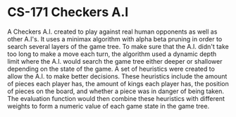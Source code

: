 # CS-171 Checkers A.I

A Checkers A.I. created to play against real human opponents as well as other A.I's. It uses a minimax algorithm with alpha beta pruning in order to search several layers of the game tree. To make sure that the A.I. didn't take too long to make a move each turn, the algorithm used a dynamic depth limit where the A.I. would search the game tree either deeper or shallower depending on the state of the game. A set of heuristics were created to allow the A.I. to make better decisions. These heuristics include the amount of pieces each player has, the amount of kings each player has, the position of pieces on the board, and whether a piece was in danger of being taken. The evaluation function would then combine these heuristics with different weights to form a numeric value of each game state in the game tree. 


